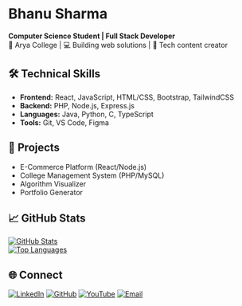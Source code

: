 # Bhanu Sharma

**Computer Science Student | Full Stack Developer**  
📍 Arya College | 💻 Building web solutions | 📝 Tech content creator  

## 🛠 Technical Skills
- **Frontend:** React, JavaScript, HTML/CSS, Bootstrap, TailwindCSS  
- **Backend:** PHP, Node.js, Express.js  
- **Languages:** Java, Python, C, TypeScript  
- **Tools:** Git, VS Code, Figma  

## 🚀 Projects
- E-Commerce Platform (React/Node.js)  
- College Management System (PHP/MySQL)  
- Algorithm Visualizer  
- Portfolio Generator  

## 📈 GitHub Stats
[![GitHub Stats](https://github-readme-stats.vercel.app/api?username=bhanu-sharma&show_icons=true&theme=radical&hide_border=true)](https://github.com/bhanu-sharma)  
[![Top Languages](https://github-readme-stats.vercel.app/api/top-langs/?username=bhanu-sharma&layout=compact&theme=radical&hide_border=true)](https://github.com/bhanu-sharma)  

## 🌐 Connect
[![LinkedIn](https://img.shields.io/badge/LinkedIn-0077B5?style=flat&logo=linkedin&logoColor=white)](https://linkedin.com/in/bhanu-sharma)
[![GitHub](https://img.shields.io/badge/GitHub-181717?style=flat&logo=github&logoColor=white)](https://github.com/bhanu-sharma)
[![YouTube](https://img.shields.io/badge/YouTube-FF0000?style=flat&logo=youtube&logoColor=white)](https://youtube.com/@bhanusharma)
[![Email](https://img.shields.io/badge/Email-D14836?style=flat&logo=gmail&logoColor=white)](mailto:bhanu.sharma@email.com)